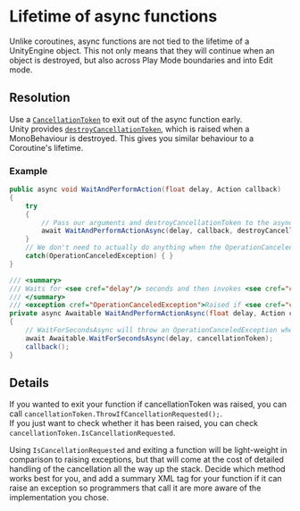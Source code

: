 # Lifetime of async functions
Unlike coroutines, async functions are not tied to the lifetime of a UnityEngine object.
This not only means that they will continue when an object is destroyed, but also across Play Mode boundaries and into Edit mode.

## Resolution
Use a [`CancellationToken`](https://learn.microsoft.com/en-us/dotnet/api/system.threading.cancellationtoken) to exit out of the async function early.  
Unity provides [`destroyCancellationToken`](https://docs.unity3d.com/ScriptReference/MonoBehaviour-destroyCancellationToken.html), which is raised when a MonoBehaviour is destroyed. This gives you similar behaviour to a Coroutine's lifetime.

### Example
```csharp
public async void WaitAndPerformAction(float delay, Action callback)
{
    try   
    {
        // Pass our arguments and destroyCancellationToken to the async function.
        await WaitAndPerformActionAsync(delay, callback, destroyCancellationToken);
    }
    // We don't need to actually do anything when the OperationCanceledException is raised.
    catch(OperationCanceledException) { }
}

/// <summary>
/// Waits for <see cref="delay"/> seconds and then invokes <see cref="callback"/>.
/// </summary>
/// <exception cref="OperationCanceledException">Raised if <see cref="cancellationToken"/> is cancelled.</exception>
private async Awaitable WaitAndPerformActionAsync(float delay, Action callback, CancellationToken cancellationToken)
{
    // WaitForSecondsAsync will throw an OperationCanceledException when cancellationToken is raised.
    await Awaitable.WaitForSecondsAsync(delay, cancellationToken);
    callback();
}
```

## Details
If you wanted to exit your function if cancellationToken was raised, you can call `cancellationToken.ThrowIfCancellationRequested();`.  
If you just want to check whether it has been raised, you can check `cancellationToken.IsCancellationRequested`.  

Using `IsCancellationRequested` and exiting a function will be light-weight in comparison to raising exceptions, but that will come at the cost of detailed handling of the cancellation all the way up the stack.
Decide which method works best for you, and add a summary XML tag for your function if it can raise an exception so programmers that call it are more aware of the implementation you chose.
